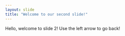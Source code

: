 ```yaml
---
layout: slide
title: "Welcome to our second slide!"
---
```

Hello, welcome to slide 2!
Use the left arrow to go back!
